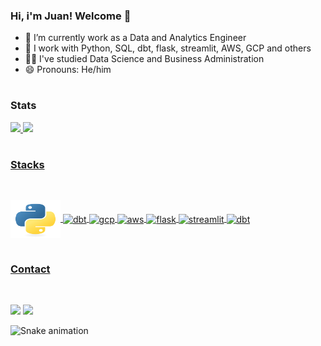 ### Hi, i'm Juan! Welcome 👋

- 🔭 I’m currently work as a Data and Analytics Engineer
- 🌱 I work with Python, SQL, dbt, flask, streamlit, AWS, GCP and others
- 👨‍🎓 I've studied Data Science and Business Administration
- 😄 Pronouns: He/him
#
### Stats
<div align="left">
 <a href="https://github.com/juanmangueira">
  <img height="160em" src="https://github-readme-stats.vercel.app/api?username=juanmangueira&theme=discord_old_blurple&include_all_commits=true&count_private=true"/>
  <img height="160em" src="https://github-readme-stats.vercel.app/api/top-langs/?username=juanmangueira&layout=compact&theme=discord_old_blurple"/>
</div>  

  #
  
### Stacks
<div style="display: inline_block"><br>
  <p align = "left">
    <img align="center" alt="python" height="60" width="80" src="https://raw.githubusercontent.com/devicons/devicon/master/icons/python/python-original.svg">
    <img align="center" alt="dbt" height="60" width="80" src="https://images.seeklogo.com/logo-png/43/1/dbt-logo-png_seeklogo-431111.png">
    <img align="center" alt="gcp" height="60" width="80" src="https://cdn.jsdelivr.net/gh/devicons/devicon@latest/icons/googlecloud/googlecloud-original.svg">
    <img align="center" alt="aws" height="60" width="80" src="https://cdn.jsdelivr.net/gh/devicons/devicon@latest/icons/amazonwebservices/amazonwebservices-original-wordmark.svg">
    <img align="center" alt="flask" height="60" width="80" src="https://cdn.jsdelivr.net/gh/devicons/devicon@latest/icons/flask/flask-original-wordmark.svg">
    <img align="center" alt="streamlit" height="60" width="80" src="https://cdn.jsdelivr.net/gh/devicons/devicon@latest/icons/streamlit/streamlit-plain-wordmark.svg">
    <img align="center" alt="dbt" height="60" width="80" src="/assets/dbt-bit/standalone.png">
          
  </p>
</div>   

#
  
### Contact
<div style="display: inline_block"><br>
  <p align = "left">
   <a href="https://www.linkedin.com/in/juanmangueira" target="_blank">
     <img src="https://img.shields.io/badge/-LinkedIn-%230077B5?style=for-the-badge&logo=linkedin&logoColor=white" target="_blank"></a> 
   <a href = "mailto:juanmangueira@outlook.com">
     <img src="https://img.shields.io/badge/-Outlook-%23333?style=for-the-badge&logo=outlook&logoColor=white" target="_blank">
  </a>
  
  ![Snake animation](https://github.com/juanmangueira/JuanMangueira/blob/output/github-contribution-grid-snake.svg)
    
  </p>
</div>
